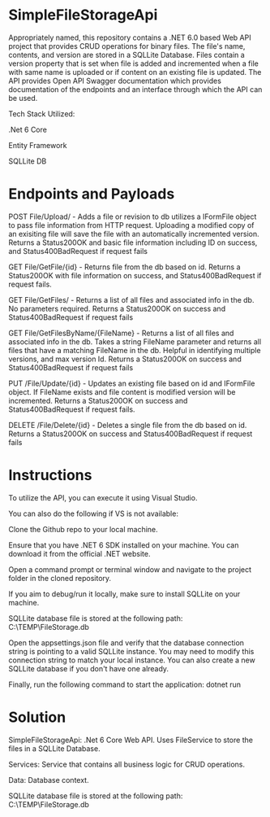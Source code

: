# SimpleFileStorageApi
Appropriately named, this repository contains a .NET 6.0 based Web API project that provides CRUD operations for binary files. The file's name, contents, and version are stored in a SQLLite Database. Files contain a version property that is set when file is added and incremented when a file with same name is uploaded or if content on an existing file is updated. The API provides Open API Swagger documentation which provides documentation of the endpoints and an interface through which the API can be used.

Tech Stack Utilized:

.Net 6 Core

Entity Framework

SQLLite DB

# Endpoints and Payloads
POST File/Upload/ - Adds a file or revision to db utilizes a IFormFile object to pass file information from HTTP request. Uploading a modified copy of an exisiting file will save the file with an automatically incremented version. Returns a Status200OK and basic file information including ID on success, and Status400BadRequest if request fails

GET File/GetFile/{id} - Returns file from the db based on id. Returns a Status200OK with file information on success, and Status400BadRequest if request fails.

GET File/GetFiles/ - Returns a list of all files and associated info in the db. No parameters required. Returns a Status200OK on success and Status400BadRequest if request fails

GET File/GetFilesByName/{FileName} - Returns a list of all files and associated info in the db. Takes a string FileName parameter and returns all files that have a matching FileName in the db. Helpful in identifying multiple versions, and max version Id.  Returns a Status200OK on success and Status400BadRequest if request fails

PUT /File/Update/{id} - Updates an existing file based on id and IFormFile object. If FileName exists and file content is modified version will be incremented. Returns a Status200OK on success and Status400BadRequest if request fails.

DELETE /File/Delete/{id} - Deletes a single file from the db based on id. Returns a Status200OK on success and Status400BadRequest if request fails

# Instructions
To utilize the API, you can execute it using Visual Studio. 

You can also do the following if VS is not available:

Clone the Github repo to your local machine.

Ensure that you have .NET 6 SDK installed on your machine. You can download it from the official .NET website.

Open a command prompt or terminal window and navigate to the project folder in the cloned repository.

If you aim to debug/run it locally, make sure to install SQLLite on your machine.

SQLLite database file is stored at the following path:  
C:\TEMP\FileStorage.db

Open the appsettings.json file and verify that the database connection string is pointing to a valid SQLLite instance. You may need to modify this connection string to match your local instance. You can also create a new SQLLite database if you don't have one already.

Finally, run the following command to start the application: dotnet run

# Solution 

SimpleFileStorageApi: .Net 6 Core Web API. Uses FileService to store the files in a SQLLite Database.

Services: Service that contains all business logic for CRUD operations.

Data: Database context.  

SQLLite database file is stored at the following path:  
C:\TEMP\FileStorage.db

